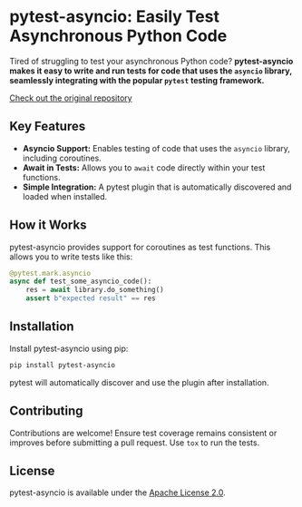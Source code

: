# pytest-asyncio: Easily Test Asynchronous Python Code

Tired of struggling to test your asynchronous Python code? **pytest-asyncio makes it easy to write and run tests for code that uses the `asyncio` library, seamlessly integrating with the popular `pytest` testing framework.**

[Check out the original repository](https://github.com/pytest-dev/pytest-asyncio)

## Key Features

*   **Asyncio Support:** Enables testing of code that uses the `asyncio` library, including coroutines.
*   **Await in Tests:** Allows you to `await` code directly within your test functions.
*   **Simple Integration:**  A pytest plugin that is automatically discovered and loaded when installed.

## How it Works

pytest-asyncio provides support for coroutines as test functions. This allows you to write tests like this:

```python
@pytest.mark.asyncio
async def test_some_asyncio_code():
    res = await library.do_something()
    assert b"expected result" == res
```

## Installation

Install pytest-asyncio using pip:

```bash
pip install pytest-asyncio
```

pytest will automatically discover and use the plugin after installation.

## Contributing

Contributions are welcome!  Ensure test coverage remains consistent or improves before submitting a pull request.  Use `tox` to run the tests.

## License

pytest-asyncio is available under the [Apache License 2.0](https://github.com/pytest-dev/pytest-asyncio/blob/main/LICENSE).